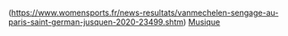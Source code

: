(https://www.womensports.fr/news-resultats/vanmechelen-sengage-au-paris-saint-german-jusquen-2020-23499.shtm)
[Musique](https://www.youtube.com/watch?v=XnAK78RyKpc)
